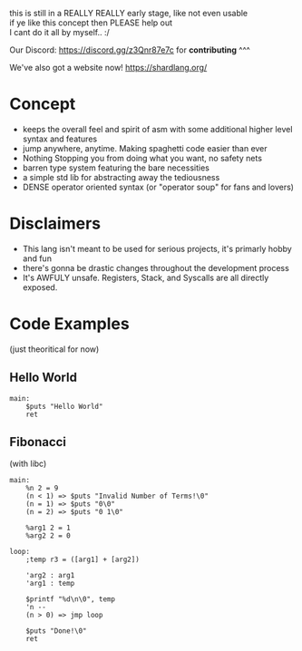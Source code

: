 this is still in a REALLY REALLY early stage, like not even usable  
if ye like this concept then PLEASE help out  
I cant do it all by myself.. :/  

Our Discord: https://discord.gg/z3Qnr87e7c
for **contributing** ^^^   

We've also got a website now! https://shardlang.org/


# Concept
- keeps the overall feel and spirit of asm with some additional higher level syntax and features 
- jump anywhere, anytime. Making spaghetti code easier than ever
- Nothing Stopping you from doing what you want, no safety nets
- barren type system featuring the bare necessities
- a simple std lib for abstracting away the tediousness
- DENSE operator oriented syntax (or "operator soup" for fans and lovers)

# Disclaimers
- This lang isn't meant to be used for serious projects, it's primarly hobby and fun
- there's gonna be drastic changes throughout the development process
- It's AWFULY unsafe. Registers, Stack, and Syscalls are all directly exposed.

# Code Examples
(just theoritical for now)

## Hello World
```
main:
    $puts "Hello World"
    ret
```

## Fibonacci
(with libc)
```
main:
    %n 2 = 9
    (n < 1) => $puts "Invalid Number of Terms!\0"
    (n = 1) => $puts "0\0"
    (n = 2) => $puts "0 1\0"

    %arg1 2 = 1
    %arg2 2 = 0

loop:
    ;temp r3 = ([arg1] + [arg2])

    'arg2 : arg1
    'arg1 : temp

    $printf "%d\n\0", temp 
    'n --
    (n > 0) => jmp loop

    $puts "Done!\0"
    ret
```

